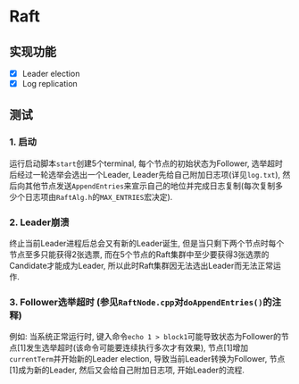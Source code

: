 # Raft

## 实现功能
- [x] Leader election
- [x] Log replication

## 测试
### 1. 启动
运行启动脚本`start`创建5个terminal, 每个节点的初始状态为Follower, 选举超时后经过一轮选举会选出一个Leader, Leader先给自己附加日志项(详见`log.txt`), 然后向其他节点发送`AppendEntries`来宣示自己的地位并完成日志复制(每次复制多少个日志项由`RaftAlg.h`的`MAX_ENTRIES`宏决定).

### 2. Leader崩溃
终止当前Leader进程后总会又有新的Leader诞生, 但是当只剩下两个节点时每个节点至多只能获得2张选票, 而在5个节点的Raft集群中至少要获得3张选票的Candidate才能成为Leader, 所以此时Raft集群因无法选出Leader而无法正常运作.

### 3. Follower选举超时 (参见`RaftNode.cpp`对`doAppendEntries()`的注释)
例如: 当系统正常运行时, 键入命令`echo 1 > block1`可能导致状态为Follower的节点[1]发生选举超时(该命令可能要连续执行多次才有效果), 节点[1]增加`currentTerm`并开始新的Leader election, 导致当前Leader转换为Follower, 节点[1]成为新的Leader, 然后又会给自己附加日志项, 开始Leader的流程.

